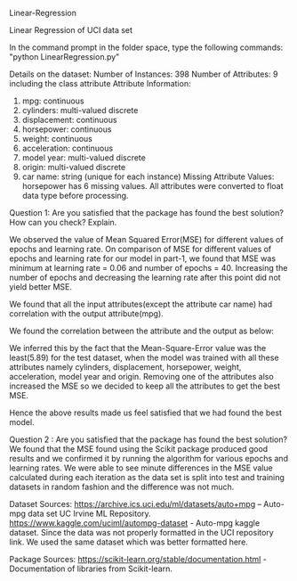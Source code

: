Linear-Regression

Linear Regression of UCI data set

In the command prompt in the folder space, type the following commands: "python LinearRegression.py"

Details on the dataset: Number of Instances: 398 Number of Attributes: 9 including the class attribute Attribute Information:

1. mpg:           continuous
2. cylinders:     multi-valued discrete
3. displacement:  continuous
4. horsepower:    continuous
5. weight:        continuous
6. acceleration:  continuous
7. model year:    multi-valued discrete
8. origin:        multi-valued discrete
9. car name:      string (unique for each instance)
Missing Attribute Values: horsepower has 6 missing values. All attributes were converted to float data type before processing.

Question 1: Are you satisfied that the package has found the best solution? How can you check? Explain.

We observed the value of Mean Squared Error(MSE) for different values of epochs and learning rate. On comparison of MSE for different values of epochs and learning rate for our model in part-1, we found that MSE was minimum at learning rate = 0.06 and number of epochs = 40. Increasing the number of epochs and decreasing the learning rate after this point did not yield better MSE.

We found that all the input attributes(except the attribute car name) had correlation with the output attribute(mpg).

We found the correlation between the attribute and the output as below:


We inferred this by the fact that the Mean-Square-Error value was the least(5.89) for the test dataset, when the model was trained with all these attributes namely cylinders, displacement, horsepower, weight, acceleration, model year and origin. Removing one of the attributes also increased the MSE so we decided to keep all the attributes to get the best MSE.

Hence the above results made us feel satisfied that we had found the best model.

Question 2 : Are you satisfied that the package has found the best solution? We found that the MSE found using the Scikit package produced good results and we confirmed it by running the algorithm for various epochs and learning rates. We were able to see minute differences in the MSE value calculated during each iteration as the data set is split into test and training datasets in random fashion and the difference was not much.

Dataset Sources: https://archive.ics.uci.edu/ml/datasets/auto+mpg – Auto-mpg data set UC Irvine ML Repository. https://www.kaggle.com/uciml/autompg-dataset - Auto-mpg kaggle dataset. Since the data was not properly formatted in the UCI repository link. We used the same dataset which was better formatted here.

Package Sources: https://scikit-learn.org/stable/documentation.html - Documentation of libraries from Scikit-learn.